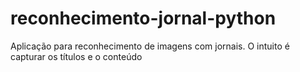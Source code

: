 # reconhecimento-jornal-python
Aplicação para reconhecimento de imagens com jornais. O intuito é capturar os títulos e o conteúdo
